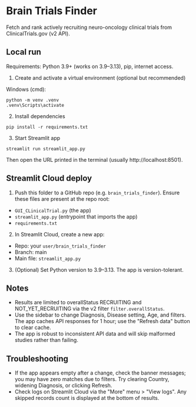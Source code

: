 # Brain Trials Finder

Fetch and rank actively recruiting neuro-oncology clinical trials from ClinicalTrials.gov (v2 API).

## Local run

Requirements: Python 3.9+ (works on 3.9–3.13), pip, internet access.

1) Create and activate a virtual environment (optional but recommended)

Windows (cmd):

```
python -m venv .venv
.venv\Scripts\activate
```

2) Install dependencies

```
pip install -r requirements.txt
```

3) Start Streamlit app

```
streamlit run streamlit_app.py
```

Then open the URL printed in the terminal (usually http://localhost:8501).

## Streamlit Cloud deploy

1) Push this folder to a GitHub repo (e.g. `brain_trials_finder`). Ensure these files are present at the repo root:
- `GUI_CLinicalTrial.py` (the app)
- `streamlit_app.py` (entrypoint that imports the app)
- `requirements.txt`

2) In Streamlit Cloud, create a new app:
- Repo: your `user/brain_trials_finder`
- Branch: main
- Main file: `streamlit_app.py`

3) (Optional) Set Python version to 3.9–3.13. The app is version-tolerant.

## Notes
- Results are limited to overallStatus RECRUITING and NOT_YET_RECRUITING via the v2 filter `filter.overallStatus`.
- Use the sidebar to change Diagnosis, Disease setting, Age, and filters. The app caches API responses for 1 hour; use the "Refresh data" button to clear cache.
- The app is robust to inconsistent API data and will skip malformed studies rather than failing.

## Troubleshooting
- If the app appears empty after a change, check the banner messages; you may have zero matches due to filters. Try clearing Country, widening Diagnosis, or clicking Refresh.
- Check logs on Streamlit Cloud via the "More" menu > "View logs". Any skipped records count is displayed at the bottom of results.

